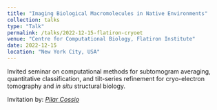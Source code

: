 ```yaml
---
title: "Imaging Biological Macromolecules in Native Environments"
collection: talks
type: "Talk"
permalink: /talks/2022-12-15-flatiron-cryoet
venue: "Centre for Computational Biology, Flatiron Institute"
date: 2022-12-15
location: "New York City, USA"
---
```



Invited seminar on computational methods for subtomogram averaging, quantitative classification, and tilt-series refinement for cryo-electron tomography and _in situ_ structural biology.

Invitation by: [_Pilar Cossio_](https://www.simonsfoundation.org/people/pilar-cossio/)